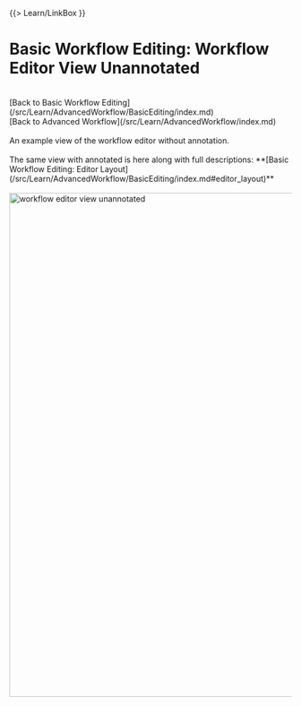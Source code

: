 {{> Learn/LinkBox }}

# Basic Workflow Editing: Workflow Editor View Unannotated

<br />
[Back to Basic Workflow Editing](/src/Learn/AdvancedWorkflow/BasicEditing/index.md)
<br />
[Back to Advanced Workflow](/src/Learn/AdvancedWorkflow/index.md)

<br />
<br />
An example view of the workflow editor without annotation. 
<br />
<br />
The same view with annotated is here along with full descriptions: **[Basic Workflow Editing: Editor Layout](/src/Learn/AdvancedWorkflow/BasicEditing/index.md#editor_layout)**
<br />
<br />
<img src="/src/images/Learn/workflow_editor_overview_plain.png" alt="workflow editor view unannotated" width="900" />
<br />
<br />
<br />
